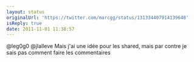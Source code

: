 ```yaml
---
layout: status
originalUrl: 'https://twitter.com/marcgg/status/131334407914139648'
isReply: true
date: 2011-11-01 11:38:57
---
```


@leg0g0 @jlalleve Mais j'ai une idée pour les shared, mais par contre je sais pas comment faire les commentaires
